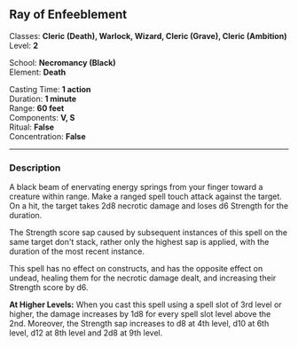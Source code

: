 ## Ray of Enfeeblement

Classes: **Cleric (Death), Warlock, Wizard, Cleric (Grave), Cleric (Ambition)**  
Level: **2**  

School: **Necromancy (Black)**  
Element: **Death**  

Casting Time: **1 action**  
Duration: **1 minute**  
Range: **60 feet**  
Components: **V, S**  
Ritual: **False**  
Concentration: **False**  

------

### Description

A black beam of enervating energy springs from your finger toward a creature within range. Make a ranged spell touch attack against the target. On a hit, the target takes 2d8 necrotic damage and loses d6 Strength for the duration.

The Strength score sap caused by subsequent instances of this spell on the same target don't stack, rather only the highest sap is applied, with the duration of the most recent instance.

This spell has no effect on constructs, and has the opposite effect on undead, healing them for the necrotic damage dealt, and increasing their Strength score by d6.

**At Higher Levels:** When you cast this spell using a spell slot of 3rd level or higher, the damage increases by 1d8 for every spell slot level above the 2nd. Moreover, the Strength sap increases to d8 at 4th level, d10 at 6th level, d12 at 8th level and 2d8 at 9th level.